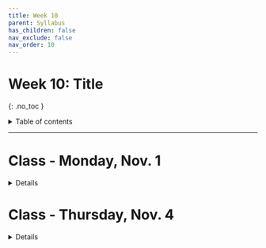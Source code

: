 ```yaml
---
title: Week 10
parent: Syllabus
has_children: false
nav_exclude: false
nav_order: 10
---
```


# Week 10: Title
{: .no_toc }

<details closed markdown="block">
  <summary>
    Table of contents
  </summary>
  {: .text-delta }
1. TOC
{:toc}
</details>

---

<!-- ########################################################################### -->

# Class - Monday, Nov. 1

<details closed markdown="block">
  <summary>Details</summary>

**Distributions Review**

+ [**Exercise: What's my question?**](https://docs.google.com/document/d/1D7xQ5qJ_x7e8xHDbkU8Vv7d0KoKRX-ueQ32dQJ1PMMY/edit?usp=sharing){: target="blank"}
+ [**Distributions Summary (Ken Aho)**](https://drive.google.com/file/d/1jHBCMtwRWYTj1op7_O87BKLX-J2ex5Z1/view?usp=sharing){: target="blank"}

**Class Illustrations: Nonparametric Tests**

+ [**Paired Tests: Sign vs. Wilcoxon Signed Rank**](Class1/Nonparametric_paired_data_2021.11.02.png){: target="blank"}
+ [**Unpaired Test: Wilcoxon Rank Sum**](Class1/Wilcoxon_rank_sum_test.png){: target="blank"}

</details>

<!-- ########################################################################### -->

<!-- ########################################################################### -->

# Class - Thursday, Nov. 4

<details closed markdown="block">
  <summary>Details</summary>

**Nonparametric Tests and Permutation (Shuffle) Test**

+ **Class Notes & Exercise** - [(zipped .Rmd)](Class2/W10.C2_Non-parametric_tests.Rmd.zip) - [(html)](Class2/W10.C2_Non-parametric_tests.html){: target="blank"}
  + Answer key - [[zipped .Rmd]](Class2/W10.C2_Non-parametric_tests_KEY.Rmd.zip) - [[HTML]](Class2/W10.C2_Non-parametric_tests_KEY.html){: target="blank"} - [[PDF]](Class2/W10.C2_Non-parametric_tests_KEY.pdf){: target="blank"}

</details>

<!-- ########################################################################### -->

<!-- ########################################################################### -->

<!-- # Recitation - Friday, Nov. 5

<details closed markdown="block">
  <summary>Details</summary>

</details> -->

<!-- ########################################################################### -->
